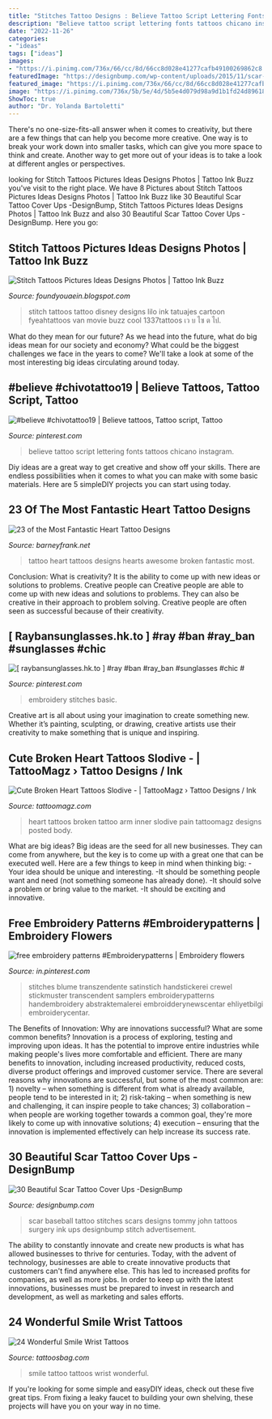 ```yaml
---
title: "Stitches Tattoo Designs : Believe Tattoo Script Lettering Fonts Tattoos Chicano Instagram"
description: "Believe tattoo script lettering fonts tattoos chicano instagram"
date: "2022-11-26"
categories:
- "ideas"
tags: ["ideas"]
images:
- "https://i.pinimg.com/736x/66/cc/8d/66cc8d028e41277cafb49100269862c8.jpg"
featuredImage: "https://designbump.com/wp-content/uploads/2015/11/scar-tattoo18.jpg"
featured_image: "https://i.pinimg.com/736x/66/cc/8d/66cc8d028e41277cafb49100269862c8.jpg"
image: "https://i.pinimg.com/736x/5b/5e/4d/5b5e4d079d98a9d1b1fd24d89618b9b2.jpg"
ShowToc: true
author: "Dr. Yolanda Bartoletti"
---
```



There's no one-size-fits-all answer when it comes to creativity, but there are a few things that can help you become more creative. One way is to break your work down into smaller tasks, which can give you more space to think and create. Another way to get more out of your ideas is to take a look at different angles or perspectives.

	

		
looking for Stitch Tattoos Pictures Ideas Designs Photos | Tattoo Ink Buzz you've visit to the right place. We have 8 Pictures about Stitch Tattoos Pictures Ideas Designs Photos | Tattoo Ink Buzz like 30 Beautiful Scar Tattoo Cover Ups -DesignBump, Stitch Tattoos Pictures Ideas Designs Photos | Tattoo Ink Buzz and also 30 Beautiful Scar Tattoo Cover Ups -DesignBump. Here you go:
		
    
## Stitch Tattoos Pictures Ideas Designs Photos | Tattoo Ink Buzz

<img loading=lazy src="http://1.bp.blogspot.com/-k98tQqy1qQg/UXkx1p-RMwI/AAAAAAAALrs/80puge7BAB8/s1600/stitch+tattoos+design+idea+picture+font+photos+(17).jpg" onerror="this.onerror=null;this.src='https://tse1.mm.bing.net/th?id=OIP.VMfzINxD6pIqcwfBhbMWNAHaJ6&amp;pid=15.1';" alt="Stitch Tattoos Pictures Ideas Designs Photos | Tattoo Ink Buzz">

_Source: foundyouaein.blogspot.com_

>stitch tattoos tattoo disney designs lilo ink tatuajes cartoon fyeahtattoos van movie buzz cool 1337tattoos เว บ ไซ ต ไป. 

	

What do they mean for our future?
As we head into the future, what do big ideas mean for our society and economy? What could be the biggest challenges we face in the years to come? We'll take a look at some of the most interesting big ideas circulating around today.

    
## #believe #chivotattoo19 | Believe Tattoos, Tattoo Script, Tattoo

<img loading=lazy src="https://i.pinimg.com/736x/66/cc/8d/66cc8d028e41277cafb49100269862c8.jpg" onerror="this.onerror=null;this.src='https://tse3.mm.bing.net/th?id=OIP.8Urmpfvg1qQpf69rkqAlgQHaHa&amp;pid=15.1';" alt="#believe #chivotattoo19 | Believe tattoos, Tattoo script, Tattoo">

_Source: pinterest.com_

>believe tattoo script lettering fonts tattoos chicano instagram. 

	

Diy ideas are a great way to get creative and show off your skills. There are endless possibilities when it comes to what you can make with some basic materials. Here are 5 simpleDIY projects you can start using today.

    
## 23 Of The Most Fantastic Heart Tattoo Designs

<img loading=lazy src="http://www.barneyfrank.net/wp-content/uploads/2014/01/23-Heart-Tattoo.jpg" onerror="this.onerror=null;this.src='https://tse4.mm.bing.net/th?id=OIP.9JJVGO1FdxmwepoOQk9N_wHaLf&amp;pid=15.1';" alt="23 of the Most Fantastic Heart Tattoo Designs">

_Source: barneyfrank.net_

>tattoo heart tattoos designs hearts awesome broken fantastic most. 

	

Conclusion: What is creativity? It is the ability to come up with new ideas or solutions to problems. Creative people can
Creative people are able to come up with new ideas and solutions to problems. They can also be creative in their approach to problem solving. Creative people are often seen as successful because of their creativity.

    
## [ Raybansunglasses.hk.to ] #ray #ban #ray_ban #sunglasses #chic #

<img loading=lazy src="https://i.pinimg.com/736x/bc/09/0b/bc090be9aab14b2a76b7c92da32c708f--embroidery-sampler-basic-embroidery-stitches.jpg" onerror="this.onerror=null;this.src='https://tse1.mm.bing.net/th?id=OIP.5hkBSoHUXL7_GrLkeBa--wHaJ4&amp;pid=15.1';" alt="[ raybansunglasses.hk.to ] #ray #ban #ray_ban #sunglasses #chic #">

_Source: pinterest.com_

>embroidery stitches basic. 

	

Creative art is all about using your imagination to create something new. Whether it’s painting, sculpting, or drawing, creative artists use their creativity to make something that is unique and inspiring.

    
## Cute Broken Heart Tattoos Slodive - | TattooMagz › Tattoo Designs / Ink

<img loading=lazy src="https://tattoomagz.com/wp-content/uploads/inner-arm-tattoo-pain-25-exceptional-broken-heart-tattoos-slodive-37433.jpg" onerror="this.onerror=null;this.src='https://tse2.mm.bing.net/th?id=OIP.qYrRlY_5lK3hkP98Kpy1tgHaFj&amp;pid=15.1';" alt="Cute Broken Heart Tattoos Slodive - | TattooMagz › Tattoo Designs / Ink">

_Source: tattoomagz.com_

>heart tattoos broken tattoo arm inner slodive pain tattoomagz designs posted body. 

	

What are big ideas?
Big ideas are the seed for all new businesses. They can come from anywhere, but the key is to come up with a great one that can be executed well. Here are a few things to keep in mind when thinking big: 
-Your idea should be unique and interesting. 
-It should be something people want and need (not something someone has already done). 
-It should solve a problem or bring value to the market. 
-It should be exciting and innovative.

    
## Free Embroidery Patterns #Embroiderypatterns | Embroidery Flowers

<img loading=lazy src="https://i.pinimg.com/736x/5b/5e/4d/5b5e4d079d98a9d1b1fd24d89618b9b2.jpg" onerror="this.onerror=null;this.src='https://tse1.mm.bing.net/th?id=OIP.viIBEeCMDsfkjvWRfqkUswHaHa&amp;pid=15.1';" alt="free embroidery patterns #Embroiderypatterns | Embroidery flowers">

_Source: in.pinterest.com_

>stitches blume transzendente satinstich handstickerei crewel stickmuster transcendent samplers embroiderypatterns handembroidery abstraktemalerei embroidderynewscentar ehliyetbilgi embroiderycentar. 

	

The Benefits of Innovation: Why are innovations successful? What are some common benefits?
Innovation is a process of exploring, testing and improving upon ideas. It has the potential to improve entire industries while making people's lives more comfortable and efficient. There are many benefits to innovation, including increased productivity, reduced costs, diverse product offerings and improved customer service.
There are several reasons why innovations are successful, but some of the most common are: 1) novelty – when something is different from what is already available, people tend to be interested in it; 2) risk-taking – when something is new and challenging, it can inspire people to take chances; 3) collaboration – when people are working together towards a common goal, they're more likely to come up with innovative solutions; 4) execution – ensuring that the innovation is implemented effectively can help increase its success rate.

    
## 30 Beautiful Scar Tattoo Cover Ups -DesignBump

<img loading=lazy src="https://designbump.com/wp-content/uploads/2015/11/scar-tattoo18.jpg" onerror="this.onerror=null;this.src='https://tse1.mm.bing.net/th?id=OIP.I5yYptAfQ_UjO3JUooLRkAHaFi&amp;pid=15.1';" alt="30 Beautiful Scar Tattoo Cover Ups -DesignBump">

_Source: designbump.com_

>scar baseball tattoo stitches scars designs tommy john tattoos surgery ink ups designbump stitch advertisement. 

	

The ability to constantly innovate and create new products is what has allowed businesses to thrive for centuries. Today, with the advent of technology, businesses are able to create innovative products that customers can't find anywhere else. This has led to increased profits for companies, as well as more jobs. In order to keep up with the latest innovations, businesses must be prepared to invest in research and development, as well as marketing and sales efforts.

    
## 24 Wonderful Smile Wrist Tattoos

<img loading=lazy src="http://www.tattoosbag.com/wp-content/uploads/2016/09/Smile-Wrist-Tattoo-ws117.jpg" onerror="this.onerror=null;this.src='https://tse4.mm.bing.net/th?id=OIP.NdmBzF5HRQ7s5cSty224dAHaHa&amp;pid=15.1';" alt="24 Wonderful Smile Wrist Tattoos">

_Source: tattoosbag.com_

>smile tattoo tattoos wrist wonderful. 

	

If you're looking for some simple and easyDIY ideas, check out these five great tips. From fixing a leaky faucet to building your own shelving, these projects will have you on your way in no time.

